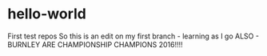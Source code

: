 # hello-world
First test repos
So this is an edit on my first branch - learning as I go
ALSO - BURNLEY ARE CHAMPIONSHIP CHAMPIONS 2016!!!!
